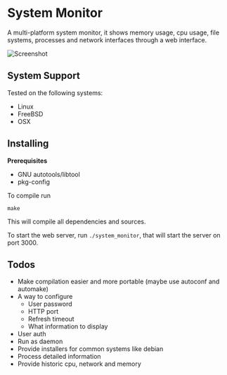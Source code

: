 # System Monitor
A multi-platform system monitor, it shows memory usage, cpu usage, file systems, processes and network interfaces through a web interface.

![Screenshot](http://i.imgur.com/vrCCj2n.png, "Screenshot")

## System Support
Tested on the following systems:
- Linux
- FreeBSD
- OSX

## Installing
__Prerequisites__
- GNU autotools/libtool
- pkg-config

To compile run
```
make
```

This will compile all dependencies and sources.

To start the web server, run `./system_monitor`, that will start the server on port 3000.

## Todos
- Make compilation easier and more portable (maybe use autoconf and automake)
- A way to configure
  - User password
  - HTTP port
  - Refresh timeout
  - What information to display
- User auth
- Run as daemon
- Provide installers for common systems like debian
- Process detailed information
- Provide historic cpu, network and memory
